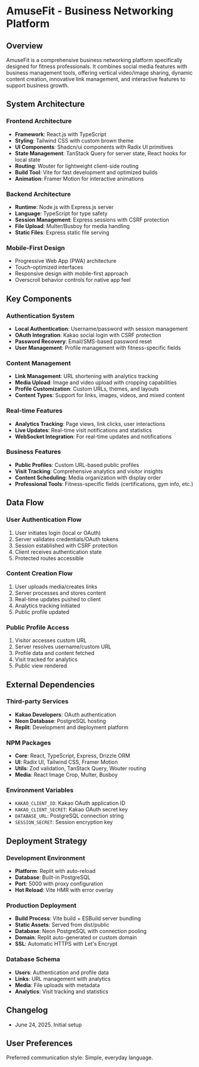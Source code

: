 # AmuseFit - Business Networking Platform

## Overview

AmuseFit is a comprehensive business networking platform specifically designed for fitness professionals. It combines social media features with business management tools, offering vertical video/image sharing, dynamic content creation, innovative link management, and interactive features to support business growth.

## System Architecture

### Frontend Architecture
- **Framework**: React.js with TypeScript
- **Styling**: Tailwind CSS with custom brown theme
- **UI Components**: Shadcn/ui components with Radix UI primitives
- **State Management**: TanStack Query for server state, React hooks for local state
- **Routing**: Wouter for lightweight client-side routing
- **Build Tool**: Vite for fast development and optimized builds
- **Animation**: Framer Motion for interactive animations

### Backend Architecture
- **Runtime**: Node.js with Express.js server
- **Language**: TypeScript for type safety
- **Session Management**: Express sessions with CSRF protection
- **File Upload**: Multer/Busboy for media handling
- **Static Files**: Express static file serving

### Mobile-First Design
- Progressive Web App (PWA) architecture
- Touch-optimized interfaces
- Responsive design with mobile-first approach
- Overscroll behavior controls for native app feel

## Key Components

### Authentication System
- **Local Authentication**: Username/password with session management
- **OAuth Integration**: Kakao social login with CSRF protection
- **Password Recovery**: Email/SMS-based password reset
- **User Management**: Profile management with fitness-specific fields

### Content Management
- **Link Management**: URL shortening with analytics tracking
- **Media Upload**: Image and video upload with cropping capabilities
- **Profile Customization**: Custom URLs, themes, and layouts
- **Content Types**: Support for links, images, videos, and mixed content

### Real-time Features
- **Analytics Tracking**: Page views, link clicks, user interactions
- **Live Updates**: Real-time visit notifications and statistics
- **WebSocket Integration**: For real-time updates and notifications

### Business Features
- **Public Profiles**: Custom URL-based public profiles
- **Visit Tracking**: Comprehensive analytics and visitor insights
- **Content Scheduling**: Media organization with display order
- **Professional Tools**: Fitness-specific fields (certifications, gym info, etc.)

## Data Flow

### User Authentication Flow
1. User initiates login (local or OAuth)
2. Server validates credentials/OAuth tokens
3. Session established with CSRF protection
4. Client receives authentication state
5. Protected routes accessible

### Content Creation Flow
1. User uploads media/creates links
2. Server processes and stores content
3. Real-time updates pushed to client
4. Analytics tracking initiated
5. Public profile updated

### Public Profile Access
1. Visitor accesses custom URL
2. Server resolves username/custom URL
3. Profile data and content fetched
4. Visit tracked for analytics
5. Public view rendered

## External Dependencies

### Third-party Services
- **Kakao Developers**: OAuth authentication
- **Neon Database**: PostgreSQL hosting
- **Replit**: Development and deployment platform

### NPM Packages
- **Core**: React, TypeScript, Express, Drizzle ORM
- **UI**: Radix UI, Tailwind CSS, Framer Motion
- **Utils**: Zod validation, TanStack Query, Wouter routing
- **Media**: React Image Crop, Multer, Busboy

### Environment Variables
- `KAKAO_CLIENT_ID`: Kakao OAuth application ID
- `KAKAO_CLIENT_SECRET`: Kakao OAuth secret key
- `DATABASE_URL`: PostgreSQL connection string
- `SESSION_SECRET`: Session encryption key

## Deployment Strategy

### Development Environment
- **Platform**: Replit with auto-reload
- **Database**: Built-in PostgreSQL
- **Port**: 5000 with proxy configuration
- **Hot Reload**: Vite HMR with error overlay

### Production Deployment
- **Build Process**: Vite build + ESBuild server bundling
- **Static Assets**: Served from dist/public
- **Database**: Neon PostgreSQL with connection pooling
- **Domain**: Replit auto-generated or custom domain
- **SSL**: Automatic HTTPS with Let's Encrypt

### Database Schema
- **Users**: Authentication and profile data
- **Links**: URL management with analytics
- **Media**: File uploads with metadata
- **Analytics**: Visit tracking and statistics

## Changelog

- June 24, 2025. Initial setup

## User Preferences

Preferred communication style: Simple, everyday language.